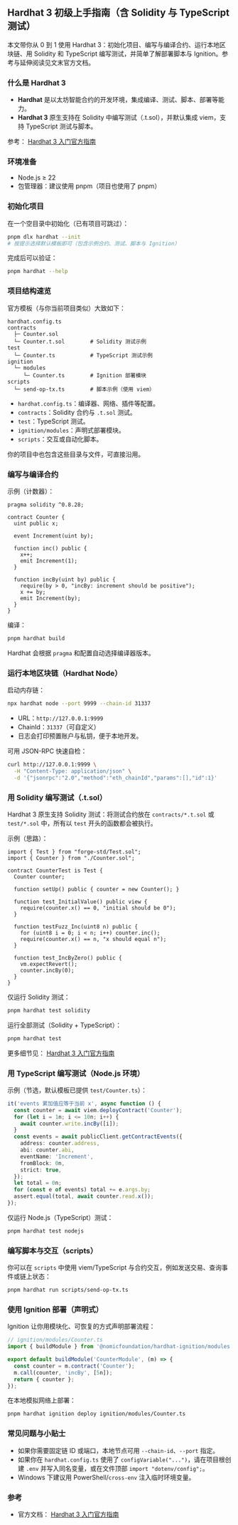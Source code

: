 ## Hardhat 3 初级上手指南（含 Solidity 与 TypeScript 测试）

本文带你从 0 到 1 使用 Hardhat 3：初始化项目、编写与编译合约、运行本地区块链、用 Solidity 和 TypeScript 编写测试，并简单了解部署脚本与 Ignition。参考与延伸阅读见文末官方文档。

### 什么是 Hardhat 3

- **Hardhat** 是以太坊智能合约的开发环境，集成编译、测试、脚本、部署等能力。
- **Hardhat 3** 原生支持在 Solidity 中编写测试（.t.sol），并默认集成 viem，支持 TypeScript 测试与脚本。

参考： [Hardhat 3 入门官方指南](https://hardhat.org/docs/getting-started#getting-started-with-hardhat-3)

### 环境准备

- Node.js ≥ 22
- 包管理器：建议使用 pnpm（项目也使用了 pnpm）

### 初始化项目

在一个空目录中初始化（已有项目可跳过）：

```bash
pnpm dlx hardhat --init
# 按提示选择默认模板即可（包含示例合约、测试、脚本与 Ignition）
```

完成后可以验证：

```bash
pnpm hardhat --help
```

### 项目结构速览

官方模板（与你当前项目类似）大致如下：

```
hardhat.config.ts
contracts
  ├─ Counter.sol
  └─ Counter.t.sol        # Solidity 测试示例
test
  └─ Counter.ts           # TypeScript 测试示例
ignition
  └─ modules
     └─ Counter.ts        # Ignition 部署模块
scripts
  └─ send-op-tx.ts        # 脚本示例（使用 viem）
```

- `hardhat.config.ts`：编译器、网络、插件等配置。
- `contracts`：Solidity 合约与 `.t.sol` 测试。
- `test`：TypeScript 测试。
- `ignition/modules`：声明式部署模块。
- `scripts`：交互或自动化脚本。

你的项目中也包含这些目录与文件，可直接沿用。

### 编写与编译合约

示例（计数器）：

```solidity
pragma solidity ^0.8.28;

contract Counter {
  uint public x;

  event Increment(uint by);

  function inc() public {
    x++;
    emit Increment(1);
  }

  function incBy(uint by) public {
    require(by > 0, "incBy: increment should be positive");
    x += by;
    emit Increment(by);
  }
}
```

编译：

```bash
pnpm hardhat build
```

Hardhat 会根据 `pragma` 和配置自动选择编译器版本。

### 运行本地区块链（Hardhat Node）

启动内存链：

```bash
npx hardhat node --port 9999 --chain-id 31337
```

- URL：`http://127.0.0.1:9999`
- ChainId：`31337`（可自定义）
- 日志会打印预置账户与私钥，便于本地开发。

可用 JSON-RPC 快速自检：

```bash
curl http://127.0.0.1:9999 \
  -H "Content-Type: application/json" \
  -d '{"jsonrpc":"2.0","method":"eth_chainId","params":[],"id":1}'
```

### 用 Solidity 编写测试（.t.sol）

Hardhat 3 原生支持 Solidity 测试：将测试合约放在 `contracts/*.t.sol` 或 `test/*.sol` 中，所有以 `test` 开头的函数都会被执行。

示例（思路）：

```solidity
import { Test } from "forge-std/Test.sol";
import { Counter } from "./Counter.sol";

contract CounterTest is Test {
  Counter counter;

  function setUp() public { counter = new Counter(); }

  function test_InitialValue() public view {
    require(counter.x() == 0, "initial should be 0");
  }

  function testFuzz_Inc(uint8 n) public {
    for (uint8 i = 0; i < n; i++) counter.inc();
    require(counter.x() == n, "x should equal n");
  }

  function test_IncByZero() public {
    vm.expectRevert();
    counter.incBy(0);
  }
}
```

仅运行 Solidity 测试：

```bash
pnpm hardhat test solidity
```

运行全部测试（Solidity + TypeScript）：

```bash
pnpm hardhat test
```

更多细节见： [Hardhat 3 入门官方指南](https://hardhat.org/docs/getting-started#getting-started-with-hardhat-3)

### 用 TypeScript 编写测试（Node.js 环境）

示例（节选，默认模板已提供 `test/Counter.ts`）：

```ts
it('events 累加值应等于当前 x', async function () {
  const counter = await viem.deployContract('Counter');
  for (let i = 1n; i <= 10n; i++) {
    await counter.write.incBy([i]);
  }
  const events = await publicClient.getContractEvents({
    address: counter.address,
    abi: counter.abi,
    eventName: 'Increment',
    fromBlock: 0n,
    strict: true,
  });
  let total = 0n;
  for (const e of events) total += e.args.by;
  assert.equal(total, await counter.read.x());
});
```

仅运行 Node.js（TypeScript）测试：

```bash
pnpm hardhat test nodejs
```

### 编写脚本与交互（scripts）

你可以在 `scripts` 中使用 viem/TypeScript 与合约交互，例如发送交易、查询事件或链上状态：

```bash
pnpm hardhat run scripts/send-op-tx.ts
```

### 使用 Ignition 部署（声明式）

Ignition 让你用模块化、可恢复的方式声明部署流程：

```ts
// ignition/modules/Counter.ts
import { buildModule } from '@nomicfoundation/hardhat-ignition/modules';

export default buildModule('CounterModule', (m) => {
  const counter = m.contract('Counter');
  m.call(counter, 'incBy', [5n]);
  return { counter };
});
```

在本地模拟网络上部署：

```bash
pnpm hardhat ignition deploy ignition/modules/Counter.ts
```

### 常见问题与小贴士

- 如果你需要固定链 ID 或端口，本地节点可用 `--chain-id`、`--port` 指定。
- 如果你在 `hardhat.config.ts` 使用了 `configVariable("...")`，请在项目根创建 `.env` 并写入同名变量，或在文件顶部 `import "dotenv/config";`。
- Windows 下建议用 PowerShell/`cross-env` 注入临时环境变量。

### 参考

- 官方文档： [Hardhat 3 入门官方指南](https://hardhat.org/docs/getting-started#getting-started-with-hardhat-3)
